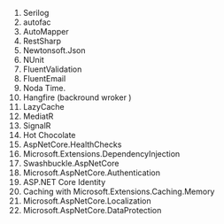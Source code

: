 
1. Serilog
2. autofac
3. AutoMapper
4. RestSharp
5. Newtonsoft.Json
6. NUnit
7. FluentValidation
8. FluentEmail
9.  Noda Time.
10.  Hangfire    (backround wroker )
11.  LazyCache
12. MediatR
13. SignalR
14. Hot Chocolate
15. AspNetCore.HealthChecks
16. Microsoft.Extensions.DependencyInjection
17. Swashbuckle.AspNetCore
18. Microsoft.AspNetCore.Authentication
19. ASP.NET Core Identity
20. Caching with Microsoft.Extensions.Caching.Memory
21. Microsoft.AspNetCore.Localization
22. Microsoft.AspNetCore.DataProtection